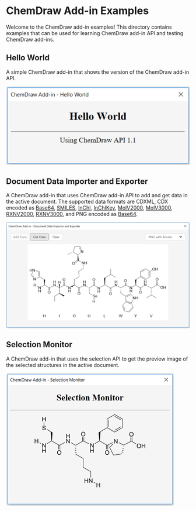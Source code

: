 # ChemDraw Add-in Examples

Welcome to the ChemDraw add-in examples! This directory contains examples that can be used for learning ChemDraw add-in API and testing ChemDraw add-ins.

## Hello World

A simple ChemDraw add-in that shows the version of the ChemDraw add-in API.

![Hello World](./Images/hello-world.png)

## Document Data Importer and Exporter

A ChemDraw add-in that uses ChemDraw add-in API to add and get data in the active document. The supported data formats are CDXML, CDX encoded as [Base64](https://en.wikipedia.org/wiki/Base64), [SMILES](http://www.daylight.com/dayhtml/doc/theory/theory.smiles.html), [InChI](https://iupac.org/who-we-are/divisions/division-details/inchi/), [InChIKey](https://iupac.org/who-we-are/divisions/division-details/inchi/), [MolV2000](http://accelrys.com/products/collaborative-science/biovia-draw/ctfile-no-fee.html), [MolV3000](http://accelrys.com/products/collaborative-science/biovia-draw/ctfile-no-fee.html), [RXNV2000](http://accelrys.com/products/collaborative-science/biovia-draw/ctfile-no-fee.html), [RXNV3000](http://accelrys.com/products/collaborative-science/biovia-draw/ctfile-no-fee.html), and PNG encoded as [Base64](https://en.wikipedia.org/wiki/Base64).

![Document Data Importer and Exporter](./Images/document-data-importer-and-exporter.png)

## Selection Monitor

A ChemDraw add-in that uses the selection API to get the preview image of the selected structures in the active document.

![Selection Monitor](./Images/selection-monitor.png)